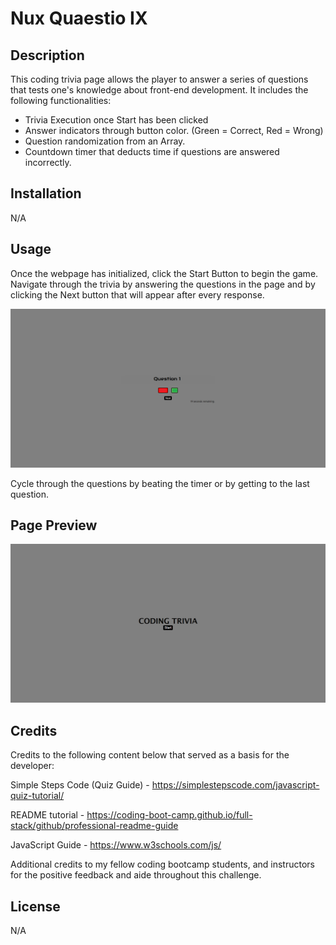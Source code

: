# Nux Quaestio IX

## Description

This coding trivia page allows the player to answer a series of questions that tests one's knowledge about front-end development. It includes the following functionalities:

<ul>
<li>Trivia Execution once Start has been clicked</li>
<li>Answer indicators through button color. (Green = Correct, Red = Wrong)</li>
<li>Question randomization from an Array.</li>
<li>Countdown timer that deducts time if questions are answered incorrectly.</li>
</ul>

## Installation

N/A

## Usage

Once the webpage has initialized, click the Start Button to begin the game. Navigate through the trivia by answering the questions in the page and by clicking the Next button that will appear after every response.

![Question Sample](./assets/images/Trivia2.png)

Cycle through the questions by beating the timer or by getting to the last question.


## Page Preview

![Trivia Title Page](./assets/images/Trivia1.png)

## Credits

Credits to the following content below that served as a basis for the developer:

Simple Steps Code (Quiz Guide) - https://simplestepscode.com/javascript-quiz-tutorial/

README tutorial - https://coding-boot-camp.github.io/full-stack/github/professional-readme-guide

JavaScript Guide - https://www.w3schools.com/js/

Additional credits to my fellow coding bootcamp students, and instructors for the positive feedback and aide throughout this challenge.

## License

N/A